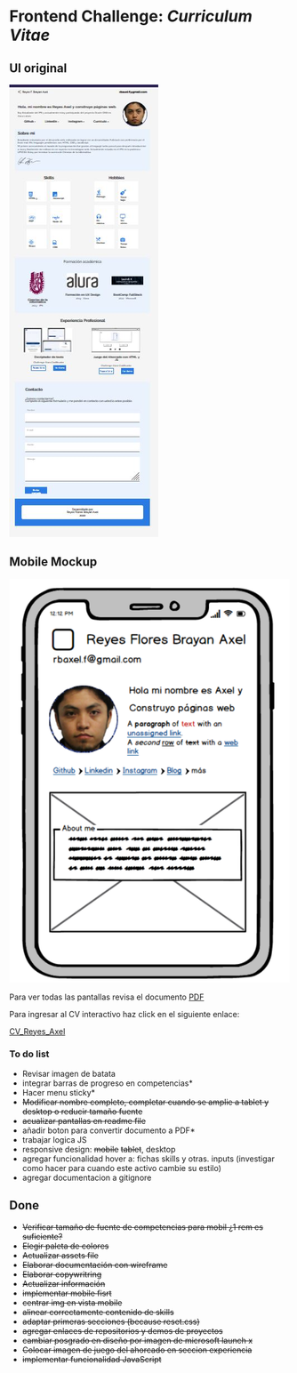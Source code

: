 # Frontend Challenge: *Curriculum Vitae*

## UI original

![sitio](./assets/sitio.JPG)

## Mobile Mockup

![sitio](./documentation/mobilemu.PNG)

Para ver todas las pantallas revisa el documento [PDF](./documentation/cvUpdate2023.pdf)


Para ingresar al CV interactivo haz click en el siguiente enlace:

[CV_Reyes_Axel](https://axlgoze.github.io/Challenge_ONE_Frontend/)


### To do list
- Revisar imagen de batata
- integrar barras de progreso en competencias*
- Hacer menu sticky*
- ~~Modificar nombre completo, completar cuando se amplie a tablet y desktop o reducir tamaño fuente~~
- ~~acualizar pantallas en readme file~~
- añadir boton para convertir documento a PDF*
- trabajar logica JS
- responsive design: ~~mobile~~ ~~tablet~~, desktop
- agregar funcionalidad hover a: fichas skills y otras. inputs (investigar como hacer para cuando este activo cambie su estilo)
- agregar documentacion a gitignore

## Done

- ~~Verificar tamaño de fuente de competencias para mobil ¿1 rem es suficiente?~~
- ~~Elegir paleta de colores~~
- ~~Actualizar assets file~~
- ~~Elaborar documentación con wireframe~~
- ~~Elaborar copywritring~~
- ~~Actualizar información~~
- ~~implementar mobile fisrt~~
- ~~centrar img en vista mobile~~
- ~~alinear correctamente contenido de skills~~
- ~~adaptar primeras secciones (because reset.css)~~
- ~~agregar enlaces de repositorios y demos de proyectos~~
- ~~cambiar posgrado en diseño por imagen de microsoft launch x~~
- ~~Colocar imagen de juego del ahorcado en seccion experiencia~~
- ~~implementar funcionalidad JavaScript~~